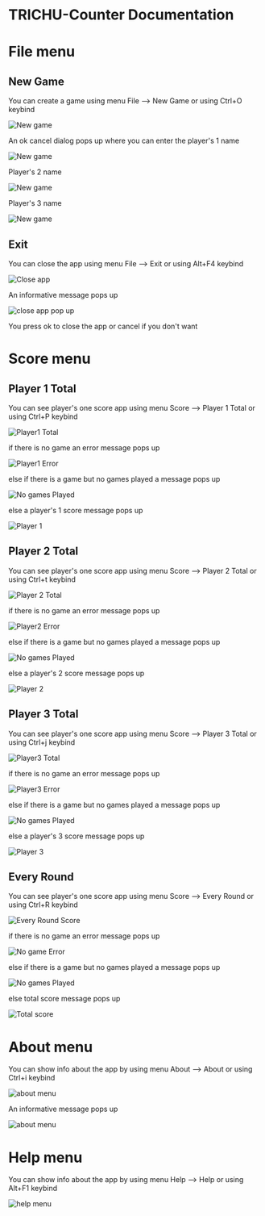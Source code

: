 # TRICHU-Counter Documentation

# File menu

## New Game

You can create a game using menu File --> New Game or using Ctrl+O keybind

<p><img src = "doc images/File menu/new game.png" title="New game">

An ok cancel dialog pops up where you can enter the player's 1 name


<p><img src = "doc images/File menu/player one game.png" title="New game"></p>

Player's 2 name

<p><img src = "doc images/File menu/player two game.png" title="New game"></p>

Player's 3 name

<p><img src = "doc images/File menu/player three game.png" title="New game"></p>

## Exit

You can close the app using menu File --> Exit or using Alt+F4 keybind

<p><img src = "doc images/File menu/file exit.png" title="Close app">

An informative message pops up

<p><img src ="doc images/File menu/exit pop up.png" title="close app pop up"/> </p>

You press ok to close the app or cancel if you don't want

# Score menu

## Player 1 Total

You can see player's one score app using menu Score --> Player 1 Total or using Ctrl+P keybind

<p><img src = "doc images/Score menu/player1total.png" title="Player1 Total"/></p> 

if there is no game an error message pops up

<p><img src = "doc images/Score menu/nogameerror.png" title="Player1 Error"/></p>

else if there is a game but no games played a message pops up

<p><img src = "doc images/Score menu/no games played.png" title="No games Played"/></p>

else a player's 1 score message pops up 

<p><img src = "doc images/Score menu/player1score.png" title="Player 1"/></p>


## Player 2 Total

You can see player's one score app using menu Score --> Player 2 Total or using Ctrl+t keybind

<p><img src = "doc images/Score menu/player2total.png" title="Player 2 Total"/></p> 

if there is no game an error message pops up

<p><img src = "doc images/Score menu/nogameerror.png" title="Player2 Error"/></p>

else if there is a game but no games played a message pops up

<p><img src = "doc images/Score menu/no games played.png" title="No games Played"/></p>

else a player's 2 score message pops up 

<p><img src = "doc images/Score menu/player2score.png" title="Player 2"/></p>


## Player 3 Total

You can see player's one score app using menu Score --> Player 3 Total or using Ctrl+j keybind

<p><img src = "doc images/Score menu/player3total.png" title="Player3 Total"/></p> 

if there is no game an error message pops up

<p><img src = "doc images/Score menu/nogameerror.png" title="Player3 Error"/></p>

else if there is a game but no games played a message pops up

<p><img src = "doc images/Score menu/no games played.png" title="No games Played"/></p>

else a player's 3 score message pops up 

<p><img src = "doc images/Score menu/player3score.png" title="Player 3"/></p>

## Every Round

You can see player's one score app using menu Score --> Every Round or using Ctrl+R keybind

<p><img src = "doc images/Score menu/everyround.png" title="Every Round Score"/></p> 

if there is no game an error message pops up

<p><img src = "doc images/Score menu/nogameerror.png" title="No game Error"/></p>

else if there is a game but no games played a message pops up

<p><img src = "doc images/Score menu/no games played.png" title="No games Played"/></p>

else total score message pops up

<p><img src = "doc images/Score menu/total score.png" title="Total score"/></p>

# About menu

You can show info about the app by using menu About --> About or using Ctrl+i keybind

<p><img src="doc images/About menu/about menu.png" title="about menu"/></p>


An informative message pops up

<p><img src="doc images/About menu/about.png" title="about menu"/></p> 


# Help menu

You can show info about the app by using menu Help --> Help or using Alt+F1 keybind

<p><img src="doc images/Help menu/help menu.png" title="help menu"/></p>